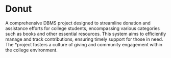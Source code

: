 # Donut

A comprehensive DBMS project designed to streamline donation and assistance efforts for college students, encompassing various categories such as books and other essential resources. This system aims to efficiently manage and track contributions, ensuring timely support for those in need. The *project fosters a culture of giving and community engagement within the college environment.

